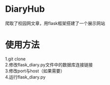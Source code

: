 # DiaryHub
爬取了校园网文章，用flask框架搭建了一个展示网站


# 使用方法  
1.git clone  
2.修改flask_diary.py文件中的数据库连接链接  
3.修改port与host（如果需要）  
4.运行flask_diary.py  
